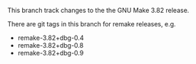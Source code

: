 This branch track changes to the the GNU Make 3.82 release.

There are git tags in this branch for remake releases, e.g.

* remake-3.82+dbg-0.4
* remake-3.82+dbg-0.8
* remake-3.82+dbg-0.9
